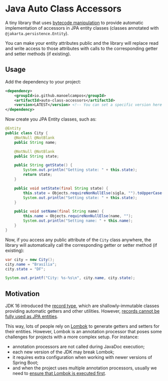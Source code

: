 # Java Auto Class Accessors

A tiny library that uses [bytecode manipulation](https://github.com/raphw/byte-buddy) to provide automatic implementation of accessors in JPA entity classes (classes annotated with `@jakarta.persistence.Entity`).

You can make your entity attributes public and the library will replace read and write access to those attributes with calls to the corresponding getter and setter methods (if existing).

## Usage

Add the dependency to your project:

```xml
<dependency>
    <groupId>io.github.manoelcampos</groupId>
    <artifactId>auto-class-accessors</artifactId>
    <version>LATEST</version> <!-- You can set a specific version here -->
</dependency>
```

Now create you JPA Entity classes, such as:

```java
@Entity
public class City {
    @NotNull @NotBlank
    public String name;

    @NotNull @NotBlank
    public String state;

    public String getState() {
        System.out.println("Getting state: " + this.state);
        return state;
    }

    public void setState(final String state) {
        this.state = Objects.requireNonNullElse(sigla, "").toUpperCase();
        System.out.println("Setting state: " + this.state);
    }

    public void setName(final String name) {
        this.name = Objects.requireNonNullElse(name, "");
        System.out.println("Setting name: " + this.name);
    }
}
```

Now, if you access any public attribute of the `City` class anywhere, the library will automatically call the corresponding getter or setter method (if existing):

```java
var city = new City();
city.name = "Brasília";
city.state = "DF";

System.out.printf("City: %s-%s\n", city.name, city.state);
```

## Motivation

JDK 16 introduced the [record type](https://openjdk.org/jeps/395), which are shallowly-immutable classes providing automatic getters and other utilities. However, [records cannot be fully used as JPA entities](https://thorben-janssen.com/java-records-hibernate-jpa/#records-cant-be-entities).

This way, lots of people rely on [Lombok](https://projectlombok.org) to generate getters and setters for their entities. However, Lombok is an annotation processor that poses some challenges for projects with a more complex setup. For instance:

- annotation processors are not called during JavaDoc execution;
- each new version of the JDK may break Lombok;
- it requires extra configuration when working with newer versions of Spring
Boot;
- and when the project uses multiple annotation processors, usually we need to [ensure that Lombok is executed first](https://github.com/projectlombok/lombok/issues/973#issuecomment-2537613474). 


